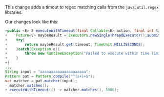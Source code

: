This change adds a timout to regex matching calls from the `java.util.regex` libraries.

Our changes look like this:

```java
+public <E> E executeWithTimeout(final Callable<E> action, final int timeout){
+    Future<E> maybeResult = Executors.newSingleThreadExecutor().submit(action);
+    try{
+        return maybeResult.get(timeout, TimeUnit.MILLISECONDS);
+    }catch(Exception e){
+        throw new RuntimeException("Failed to execute within time limit.");
+    }
+}
...
String input = "aaaaaaaaaaaaaaaaaaaaa";
Pattern pat = Pattern.compile("^(a+)+$");
var matcher = pat.matcher(input);
- matcher.matches();
+ executeWithTimeout(() -> matcher.matches(), 5000);
```
